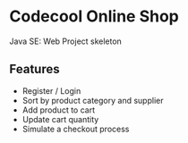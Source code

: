 # Codecool Online Shop

Java SE: Web Project skeleton

## Features
- Register / Login
- Sort by product category and supplier
- Add product to cart
- Update cart quantity
- Simulate a checkout process
